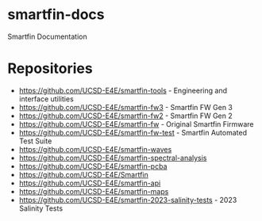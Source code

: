 # smartfin-docs
Smartfin Documentation

# Repositories
- https://github.com/UCSD-E4E/smartfin-tools - Engineering and interface utilities
- https://github.com/UCSD-E4E/smartfin-fw3 - Smartfin FW Gen 3
- https://github.com/UCSD-E4E/smartfin-fw2 - Smartfin FW Gen 2
- https://github.com/UCSD-E4E/smartfin-fw - Original Smartfin Firmware
- https://github.com/UCSD-E4E/smartfin-fw-test - Smartfin Automated Test Suite
- https://github.com/UCSD-E4E/smartfin-waves
- https://github.com/UCSD-E4E/smartfin-spectral-analysis
- https://github.com/UCSD-E4E/smartfin-pcba
- https://github.com/UCSD-E4E/Smartfin
- https://github.com/UCSD-E4E/smartfin-api
- https://github.com/UCSD-E4E/smartfin-maps
- https://github.com/UCSD-E4E/smartfin-2023-salinity-tests - 2023 Salinity Tests